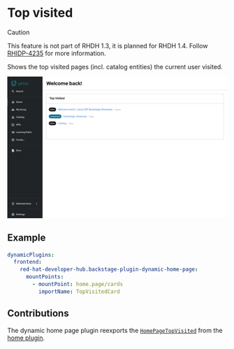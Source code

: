 # Top visited

> [!CAUTION]
> This feature is not part of RHDH 1.3, it is planned for RHDH 1.4.
> Follow [RHIDP-4235](https://issues.redhat.com/browse/RHIDP-4235) for more information.

Shows the top visited pages (incl. catalog entities) the current user visited.

![Home page with top visited card](top-visited.png)

## Example

```yaml
dynamicPlugins:
  frontend:
    red-hat-developer-hub.backstage-plugin-dynamic-home-page:
      mountPoints:
        - mountPoint: home.page/cards
          importName: TopVisitedCard
```

## Contributions

The dynamic home page plugin reexports the [`HomePageTopVisited`](https://github.com/backstage/backstage/tree/master/plugins/home/src/homePageComponents/VisitedByType) from the [home plugin](https://github.com/backstage/backstage/tree/master/plugins/home).
